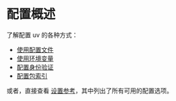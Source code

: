 # 配置概述

了解配置 uv 的各种方式：

- [使用配置文件](./files.md)
- [使用环境变量](./environment.md)
- [配置身份验证](./authentication.md)
- [配置包索引](./indexes.md)

或者，直接查看 [设置参考](../reference/settings.md)，其中列出了所有可用的配置选项。